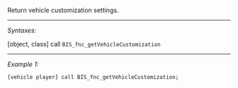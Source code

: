 Return vehicle customization settings.


---
*Syntaxes:*

[object, class] call `BIS_fnc_getVehicleCustomization`

---
*Example 1:*

```sqf
[vehicle player] call BIS_fnc_getVehicleCustomization;
```